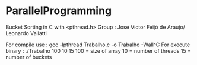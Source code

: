 # ParallelProgramming

Bucket Sorting in C with <pthread.h>
Group : José Victor Feijó de Araujo/ Leonardo Vailatti

For compile use : gcc -lpthread Trabalho.c -o Trabalho -Wall^C
For execute binary : ./Trabalho 100 10 15
100 = size of array
10 = number of threads
15 = number of buckets
